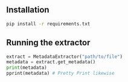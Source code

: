
## Installation

```bash
pip install -r requirements.txt
```

## Running the extractor

```python
extract = MetadataExtractor("path/to/file")
metadata = extract.get_metadata()
print(metadata) 
pprint(metadata) # Pretty Print likewise 
```